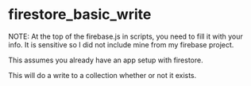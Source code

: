 # firestore_basic_write

NOTE: At the top of the firebase.js in scripts, you need to fill it with your info.  It is sensitive so I did not include mine from my firebase project.

This assumes you already have an app setup with firestore.

This will do a write to a collection whether or not it exists.
